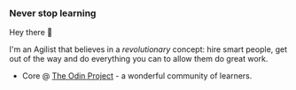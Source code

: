### Never stop learning

Hey there 👋

I'm an Agilist that believes in a *revolutionary* concept: hire smart people, get out of the way and do everything you can to allow them do great work. 

- Core @ [The Odin Project](https://www.theodinproject.com/) - a wonderful community of learners.




<!--
**kashura/kashura** is a ✨ _special_ ✨ repository because its `README.md` (this file) appears on your GitHub profile.

Here are some ideas to get you started:

- 🔭 I’m currently working on ...
- 🌱 I’m currently learning ...
- 👯 I’m looking to collaborate on ...
- 🤔 I’m looking for help with ...
- 💬 Ask me about ...
- 📫 How to reach me: ...
- 😄 Pronouns: ...
- ⚡ Fun fact: ...
-->


